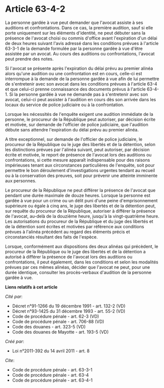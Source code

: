 # Article 63-4-2

La personne gardée à vue peut demander que l'avocat assiste à ses auditions et confrontations. Dans ce cas, la première
audition, sauf si elle porte uniquement sur les éléments d'identité, ne peut débuter sans la présence de l'avocat choisi ou
commis d'office avant l'expiration d'un délai de deux heures suivant l'avis adressé dans les conditions prévues à l'article
63-3-1 de la demande formulée par la personne gardée à vue d'être assistée par un avocat. Au cours des auditions ou
confrontations, l'avocat peut prendre des notes. 

Si l'avocat se présente après l'expiration du délai prévu au premier alinéa alors qu'une audition ou une confrontation est en
cours, celle-ci est interrompue à la demande de la personne gardée à vue afin de lui permettre de s'entretenir avec son
avocat dans les conditions prévues à l'article 63-4 et que celui-ci prenne connaissance des documents prévus à l'article
63-4-1. Si la personne gardée à vue ne demande pas à s'entretenir avec son avocat, celui-ci peut assister à l'audition en
cours dès son arrivée dans les locaux du service de police judiciaire ou à la confrontation. 

Lorsque les nécessités de l'enquête exigent une audition immédiate de la personne, le procureur de la République peut
autoriser, par décision écrite et motivée, sur demande de l'officier de police judiciaire, que l'audition débute sans
attendre l'expiration du délai prévu au premier alinéa. 

A titre exceptionnel, sur demande de l'officier de police judiciaire, le procureur de la République ou le juge des libertés
et de la détention, selon les distinctions prévues par l'alinéa suivant, peut autoriser, par décision écrite et motivée, le
report de présence de l'avocat lors des auditions ou confrontations, si cette mesure apparaît indispensable pour des raisons
impérieuses tenant aux circonstances particulières de l'enquête, soit pour permettre le bon déroulement d'investigations
urgentes tendant au recueil ou à la conservation des preuves, soit pour prévenir une atteinte imminente aux personnes. 

Le procureur de la République ne peut différer la présence de l'avocat que pendant une durée maximale de douze heures.
Lorsque la personne est gardée à vue pour un crime ou un délit puni d'une peine d'emprisonnement supérieure ou égale à cinq
ans, le juge des libertés et de la détention peut, sur requête du procureur de la République, autoriser à différer la
présence de l'avocat, au-delà de la douzième heure, jusqu'à la vingt-quatrième heure. Les autorisations du procureur de la
République et du juge des libertés et de la détention sont écrites et motivées par référence aux conditions prévues à
l'alinéa précédent au regard des éléments précis et circonstanciés résultant des faits de l'espèce. 

Lorsque, conformément aux dispositions des deux alinéas qui précèdent, le procureur de la République ou le juge des libertés
et de la détention a autorisé à différer la présence de l'avocat lors des auditions ou confrontations, il peut également,
dans les conditions et selon les modalités prévues par ces mêmes alinéas, décider que l'avocat ne peut, pour une durée
identique, consulter les procès-verbaux d'audition de la personne gardée à vue.

**Liens relatifs à cet article**

_Cité par_:

  - Décret n°91-1266 du 19 décembre 1991 - art. 132-2 (VD)
  - Décret n°93-1425 du 31 décembre 1993 - art. 55-2 (VD)
  - Code de procédure pénale - art. 62-3 (VD)
  - Code de procédure pénale - art. 706-88 (VD)
  - Code des douanes - art. 323-5 (VD)
  - Code des douanes de Mayotte - art. 193-5 (VD)

_Créé par_:

  - Loi n°2011-392 du 14 avril 2011 - art. 8

_Cite_:

  - Code de procédure pénale - art. 63-3-1
  - Code de procédure pénale - art. 63-4
  - Code de procédure pénale - art. 63-4-1
